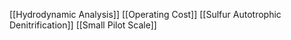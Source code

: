 [[Hydrodynamic Analysis]]
[[Operating Cost]]
[[Sulfur Autotrophic Denitrification]]
[[Small Pilot Scale]]

